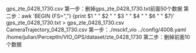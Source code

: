 
gps_zte_0428_1730.csv
    第一步：删掉gps_zte_0428_1730.txt前面50个数据
    第二步：awk 'BEGIN {FS=","} {print $1 " " $2 " " $3 " " $4 " " $6 " " $7}' gps_zte_0428_1730.txt > gps_zte_0428_1730.csv
CameraTrajectory_0428_1730.csv
    第一步：./msckf_vio ../config/4008.yaml /home/julian/PerceptIn/VIO_GPS/dataset/zte_0428_1730
    第二步：删掉前面10个数据
